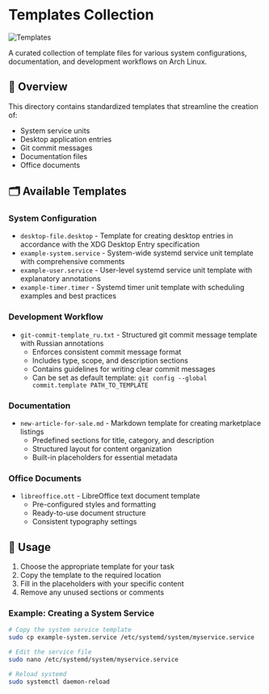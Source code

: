 # Templates Collection

![Templates](https://img.shields.io/badge/Templates-Ready_to_use-brightgreen?style=for-the-badge)

A curated collection of template files for various system configurations, documentation, and development workflows on Arch Linux.

## 📑 Overview

This directory contains standardized templates that streamline the creation of:
- System service units
- Desktop application entries
- Git commit messages
- Documentation files
- Office documents

## 🗂️ Available Templates

### System Configuration
- `desktop-file.desktop` - Template for creating desktop entries in accordance with the XDG Desktop Entry specification
- `example-system.service` - System-wide systemd service unit template with comprehensive comments
- `example-user.service` - User-level systemd service unit template with explanatory annotations
- `example-timer.timer` - Systemd timer unit template with scheduling examples and best practices

### Development Workflow
- `git-commit-template_ru.txt` - Structured git commit message template with Russian annotations
  - Enforces consistent commit message format
  - Includes type, scope, and description sections
  - Contains guidelines for writing clear commit messages
  - Can be set as default template: `git config --global commit.template PATH_TO_TEMPLATE`

### Documentation
- `new-article-for-sale.md` - Markdown template for creating marketplace listings
  - Predefined sections for title, category, and description
  - Structured layout for content organization
  - Built-in placeholders for essential metadata

### Office Documents
- `libreoffice.ott` - LibreOffice text document template
  - Pre-configured styles and formatting
  - Ready-to-use document structure
  - Consistent typography settings

## 🔧 Usage

1. Choose the appropriate template for your task
2. Copy the template to the required location
3. Fill in the placeholders with your specific content
4. Remove any unused sections or comments

### Example: Creating a System Service

```zsh
# Copy the system service template
sudo cp example-system.service /etc/systemd/system/myservice.service

# Edit the service file
sudo nano /etc/systemd/system/myservice.service

# Reload systemd
sudo systemctl daemon-reload
```
